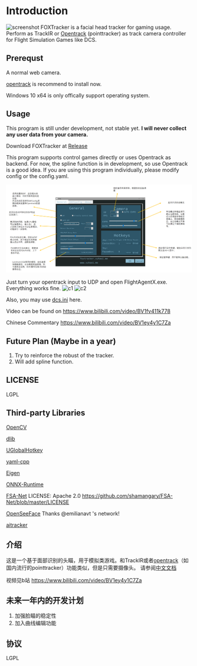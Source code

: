 # Introduction
![screenshot](./docs/screenshot.png)
FOXTracker is a facial head tracker for gaming usage. Perform as TrackIR or [Opentrack](https://github.com/opentrack/opentrack) (pointtracker) as track camera controller for Flight Simulation Games like DCS.

## Prerequst
A normal web camera.

[opentrack](https://github.com/opentrack/opentrack) is recommend to install now.

Windows 10 x64 is only offically support operating system.

## Usage
This program is still under development, not stable yet. **I will never collect any user data from your camera.**

Download FOXTracker at [Release](https://github.com/xuhao1/FOXTracker/releases)


This program supports control games directly or uses Opentrack as backend. For now, the spline function is in development, so use Opentrack is a good idea. If you are using this program individually, please modify config or the config.yaml.

![c1](./docs/config.PNG)

Just turn your opentrack input to UDP and open FlightAgentX.exe. Everything works fine.
![c1](./docs/opentracker_config.PNG)
![c2](./docs/opentracker_config2.PNG)

Also, you may use [dcs.ini](https://github.com/xuhao1/FOXTracker/blob/master/docs/dcs.ini) here.

Video can be found on 
https://www.bilibili.com/video/BV1fv411k778

Chinese Commentary https://www.bilibili.com/video/BV1ey4y1C7Za
## Future Plan (Maybe in a year)
1. Try to reinforce the robust of the tracker.
2. Will add spline function.

## LICENSE
LGPL

## Third-party Libraries
[OpenCV](https://opencv.org/)

[dlib](http://dlib.net/)

[UGlobalHotkey](https://github.com/falceeffect/UGlobalHotkey)

[yaml-cpp](https://github.com/jbeder/yaml-cpp)

[Eigen](http://eigen.tuxfamily.org/index.php?title=Main_Page)

[ONNX-Runtime](https://github.com/microsoft/onnxruntime)

[FSA-Net](https://github.com/shamangary/FSA-Net) LICENSE: Apache 2.0 https://github.com/shamangary/FSA-Net/blob/master/LICENSE

[OpenSeeFace](https://github.com/emilianavt/OpenSeeFace) Thanks @emilianavt 's network!

[aitracker](https://github.com/AIRLegend/aitrack)

## 介绍
这是一个基于面部识别的头瞄，用于模拟类游戏。和TrackIR或者[opentrack](https://github.com/opentrack/opentrack)（如国内流行的pointtracker）功能类似，但是只需要摄像头。
请参阅[中文文档](./docs/user_manual_chinese.md)


视频见b站 https://www.bilibili.com/video/BV1ey4y1C7Za

## 未来一年内的开发计划

1. 加强脸瞄的稳定性
2. 加入曲线编辑功能


## 协议

LGPL


